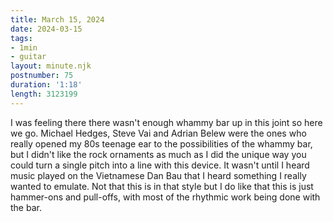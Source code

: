 ```yaml
---
title: March 15, 2024
date: 2024-03-15
tags:
- 1min
- guitar
layout: minute.njk
postnumber: 75
duration: '1:18'
length: 3123199
---
```

I was feeling there there wasn't enough whammy bar up in this joint so here we go. Michael Hedges, Steve Vai and Adrian Belew were the ones who really opened my 80s teenage ear to the possibilities of the whammy bar, but I didn't like the rock ornaments as much as I did the unique way you could turn a single pitch into a line with this device. It wasn't until I heard music played on the Vietnamese Dan Bau that I heard something I really wanted to emulate. Not that this is in that style but I do like that this is just hammer-ons and pull-offs, with most of the rhythmic work being done with the bar. 